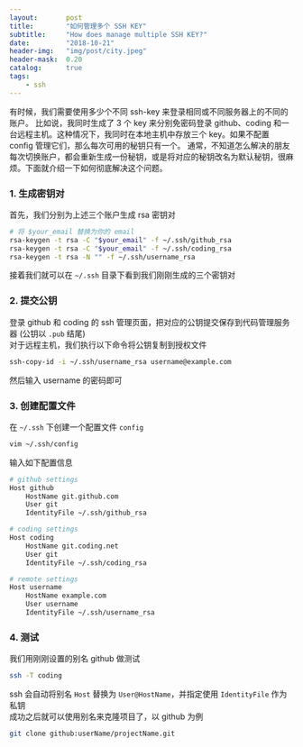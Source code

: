 ```yaml
---
layout:       post
title:        "如何管理多个 SSH KEY"
subtitle:     "How does manage multiple SSH KEY?"
date:         "2018-10-21"
header-img:   "img/post/city.jpeg"
header-mask:  0.20
catalog:      true
tags:
    - ssh
---
```


有时候，我们需要使用多少个不同 ssh-key 来登录相同或不同服务器上的不同的账户。
比如说，我同时生成了 3 个 key 来分别免密码登录 github、coding 和一台远程主机。这种情况下，我同时在本地主机中存放三个 key。如果不配置 config 管理它们，那么每次可用的秘钥只有一个。 
通常，不知道怎么解决的朋友每次切换账户，都会重新生成一份秘钥，或是将对应的秘钥改名为默认秘钥，很麻烦。下面就介绍一下如何彻底解决这个问题。

### 1. 生成密钥对
首先，我们分别为上述三个账户生成 rsa 密钥对
```sh
# 将 $your_email 替换为你的 email
rsa-keygen -t rsa -C "$your_email" -f ~/.ssh/github_rsa
rsa-keygen -t rsa -C "$your_email" -f ~/.ssh/coding_rsa
rsa-keygen -t rsa -N "" -f ~/.ssh/username_rsa
```

接着我们就可以在 `~/.ssh` 目录下看到我们刚刚生成的三个密钥对

### 2. 提交公钥
登录 github 和 coding 的 ssh 管理页面，把对应的公钥提交保存到代码管理服务器 (公钥以 `.pub` 结尾)  
对于远程主机，我们执行以下命令将公钥复制到授权文件
```sh
ssh-copy-id -i ~/.ssh/username_rsa username@example.com
```
然后输入 username 的密码即可

### 3. 创建配置文件
在 `~/.ssh` 下创建一个配置文件 `config`
```sh
vim ~/.ssh/config
```
输入如下配置信息
```sh
# github settings
Host github
    HostName git.github.com
    User git
    IdentityFile ~/.ssh/github_rsa

# coding settings
Host coding
    HostName git.coding.net
    User git
    IdentityFile ~/.ssh/coding_rsa

# remote settings
Host username
    HostName example.com
    User username
    IdentityFile ~/.ssh/username_rsa
```
### 4. 测试
我们用刚刚设置的别名 github 做测试
```sh
ssh -T coding
```
ssh 会自动将别名 `Host` 替换为 `User@HostName`，并指定使用 `IdentityFile` 作为私钥  
成功之后就可以使用别名来克隆项目了，以 github 为例
```sh
git clone github:userName/projectName.git
```